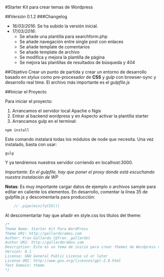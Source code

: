 #Starter Kit para crear temas de Wordpress

##Versión
0.1.2
###Changelog
- _16/03/2016_: Se ha subido la versión inicial.
- _17/03/2016_: 
	- Se añade una plantilla para searchform.php
	- Se añade navegación entre single post con enlaces
	- Se añade template de comentarios
	- Se añade template de archivo
	- Se modifica y mejora la plantilla de página
	- Se mejora las plantillas de resultados de búsqueda y 404

##Objetivo
Crear un punto de partida y crear un entorno de desarrollo basado en _stylus_ como pre-procesador de **CSS** y _gulp_ con browser-sync y desarrollo real time.
El archivo más importante es el _gulpfile.js_

##Iniciar el Proyecto

Para iniciar el proyecto:

1. Arrancamos el servidor local Apache o Ngix
1. Entrar al backend wordpress y en Aspecto activar la plantilla starter
1. Arrancamos gulp en el terminal:

```
npm install
```

Este comando instalará todas los módulos de node que necesita.
Una vez instalado, basta con usar:

```
gulp
```

Y ya tendremos nuestros servidor corriendo en localhost:3000.

_Importante: En el gulpfile, hay que poner el proxy donde está escuchando nuestra instalación de WP_

**Notas**:
Es muy importante cargar datos de ejemplo o archivos sample para editar en caliente los elementos.
En desarrollo, comentar la línea 35 de gulpfile.js y descomentarla para producción:
```js
	// .pipe(minifyCSS())
```	
Al descomentarlar hay que añadir en style.css los títulos del theme:
```css
/*
Theme Name: Starter Kit Para WordPress
Theme URI: http://gallardoramos.com
Author: Fran Gallardo (@fran__gallardo)
Author URI: http://gallardoramos.com
Description: Este es un tema de inicio para crear themes de Wordpress usando como entorno de desarrollo Gulp y Stylus
Version: 0.1
License: GNU General Public License v2 or later
License URI: http://www.gnu.org/licenses/gpl-2.0.html
Text Domain: theme
*/
```